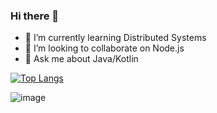 ### Hi there 👋

<!--
**kamilchulakov/kamilchulakov** is a ✨ _special_ ✨ repository because its `README.md` (this file) appears on your GitHub profile.

Here are some ideas to get you started:

- 🔭 I’m currently working on ...
- 🌱 I’m currently learning ...
- 👯 I’m looking to collaborate on ...
- 🤔 I’m looking for help with ...
- 💬 Ask me about ...
- 📫 How to reach me: ...
- 😄 Pronouns: ...
- ⚡ Fun fact: ...
-->

- 🌱 I’m currently learning Distributed Systems
- 👯 I’m looking to collaborate on Node.js
- 💬 Ask me about Java/Kotlin

[![Top Langs](https://github-readme-stats.vercel.app/api/top-langs/?username=kamilchulakov&layout=compact)](https://github.com/anuraghazra/github-readme-stats)

![image](https://user-images.githubusercontent.com/45203116/153231477-831fb32d-2387-4735-a845-1e8b35c3c5c7.png)
